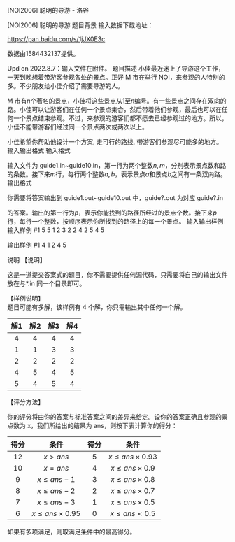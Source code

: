 



[NOI2006] 聪明的导游 - 洛谷














[NOI2006] 聪明的导游
题目背景
输入数据下载地址：

https://pan.baidu.com/s/1jJX0E3c

数据由1584432137提供。

Upd on 2022.8.7：输入文件在附件。
题目描述
小佳最近迷上了导游这个工作，一天到晚想着带游客参观各处的景点。正好 M 市在举行 NOI，来参观的人特别的多。不少朋友给小佳介绍了需要导游的人。

M 市有$n$个著名的景点，小佳将这些景点从$1$至$n$编号。有一些景点之间存在双向的路。小佳可以让游客们在任何一个景点集合，然后带着他们参观，最后也可以在任何一个景点结束参观。不过，来参观的游客们都不愿去已经参观过的地方。所以，小佳不能带游客们经过同一个景点两次或两次以上。

小佳希望你帮助他设计一个方案, 走可行的路线, 带游客们参观尽可能多的地方。
输入输出格式
输入格式

输入文件为 guide1.in~guide10.in，第一行为两个整数$n,m$，分别表示景点数和路的条数。接下来$m$行，每行两个整数$a,b$，表示景点$a$和景点$b$之间有一条双向路。
输出格式

你需要将答案输出到 guide1.out~guide10.out 中，guide?.out 为对应 guide?.in

的答案。输出的第一行为$p$，表示你能找到的路径所经过的景点个数。接下来$p$ 行，每行一个整数，按顺序表示你所找到的路径上的每一个景点。
输入输出样例
输入样例 #1
5 5
1 2
3 2
2 4
2 5
4 5

输出样例 #1
4
1
2
4
5

说明
【说明】

这是一道提交答案式的题目，你不需要提供任何源代码，只需要将自己的输出文件放在与*.in 同一个目录即可。

【样例说明】				
题目可能有多解，该样例有 4 个解，你只需输出其中任何一个解。

|解$1$|解$2$|解$3$|解$4$|
| :----------: | :----------: | :----------: | :----------: |
|4  |4  |4  |4  |
|1  |1  |3  |3  |
|2  |2  |2  |2  |
|4  |5  |4  |5  |
|5  |4  |5  |4  |

【评分方法】

你的评分将由你的答案与标准答案之间的差异来给定。设你的答案正确且参观的景点数为 x，我们所给出的结果为 ans，则按下表计算你的得分：

|得分|条件|得分|条件|
| :-----------: | :-----------: | :-----------: | :-----------: |
|$12$  |$x>ans$  |$5$  |$x \leq ans \times 0.93$  |
|$10$  |$x=ans$  |$4$  |$x \leq ans \times 0.9$  |
|$9$  |$x \leq ans-1$  |$3$  |$x \leq ans \times 0.8$  |
|$8$  |$x \leq ans-2$  |$2$  |$x \leq ans \times 0.7$  |
|$7$  |$x \leq ans-3$  |$1$  |$x \leq ans \times 0.5$  |
|$6$  |$x \leq ans \times 0.95$  |$0$  |$x \leq ans < 0.5$  |

如果有多项满足，则取满足条件中的最高得分。







